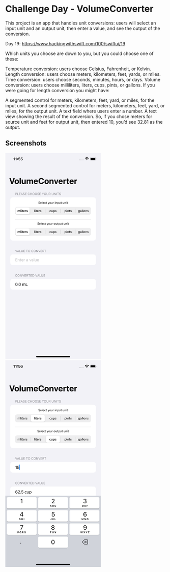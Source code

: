 # Challenge Day - VolumeConverter

This project is an app that handles unit conversions: users will select an input unit and an output unit, then enter a value, and see 
the output of the conversion.

Day 19: https://www.hackingwithswift.com/100/swiftui/19

Which units you choose are down to you, but you could choose one of these:

Temperature conversion: users choose Celsius, Fahrenheit, or Kelvin.
Length conversion: users choose meters, kilometers, feet, yards, or miles.
Time conversion: users choose seconds, minutes, hours, or days.
Volume conversion: users choose milliliters, liters, cups, pints, or gallons.
If you were going for length conversion you might have:

A segmented control for meters, kilometers, feet, yard, or miles, for the input unit.
A second segmented control for meters, kilometers, feet, yard, or miles, for the output unit.
A text field where users enter a number.
A text view showing the result of the conversion.
So, if you chose meters for source unit and feet for output unit, then entered 10, you’d see 32.81 as the output.

## Screenshots

<img src="Screenshots/Screen Shot 1.png" width="300"/> <img src="Screenshots/Screen Shot 2.png" width="300"/>
